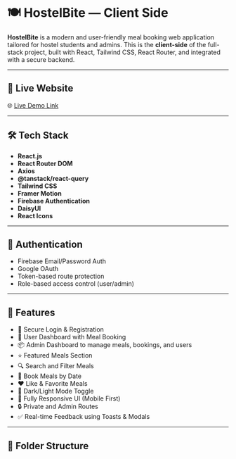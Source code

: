 # 🍽️ HostelBite — Client Side

**HostelBite** is a modern and user-friendly meal booking web application tailored for hostel students and admins. This is the **client-side** of the full-stack project, built with React, Tailwind CSS, React Router, and integrated with a secure backend.

---

## 🚀 Live Website

🌐 [Live Demo Link](https://hostelbite-8a374.web.app/)

---

## 🛠 Tech Stack

- **React.js**
- **React Router DOM**
- **Axios**
- **@tanstack/react-query**
- **Tailwind CSS**
- **Framer Motion**
- **Firebase Authentication**
- **DaisyUI**
- **React Icons**

---

## 🔐 Authentication

- Firebase Email/Password Auth
- Google OAuth
- Token-based route protection
- Role-based access control (user/admin)

---

## 🔑 Features

- 🔐 Secure Login & Registration
- 🧑 User Dashboard with Meal Booking
- 📦 Admin Dashboard to manage meals, bookings, and users
- ⭐ Featured Meals Section
- 🔍 Search and Filter Meals
- 📆 Book Meals by Date
- ❤️ Like & Favorite Meals
- 🌙 Dark/Light Mode Toggle
- 🔄 Fully Responsive UI (Mobile First)
- 🔒 Private and Admin Routes
- ✅ Real-time Feedback using Toasts & Modals

---

## 📁 Folder Structure

